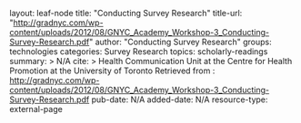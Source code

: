 layout: leaf-node
title: "Conducting Survey Research"
title-url: "http://gradnyc.com/wp-content/uploads/2012/08/GNYC_Academy_Workshop-3_Conducting-Survey-Research.pdf"
author: "Conducting Survey Research"
groups: technologies
categories: Survey Research
topics: scholarly-readings
summary: >
    N/A
cite: >
   Health Communication Unit at the Centre for Health Promotion at the University of Toronto
    Retrieved from : http://gradnyc.com/wp-content/uploads/2012/08/GNYC_Academy_Workshop-3_Conducting-Survey-Research.pdf
pub-date: N/A
added-date: N/A
resource-type: external-page